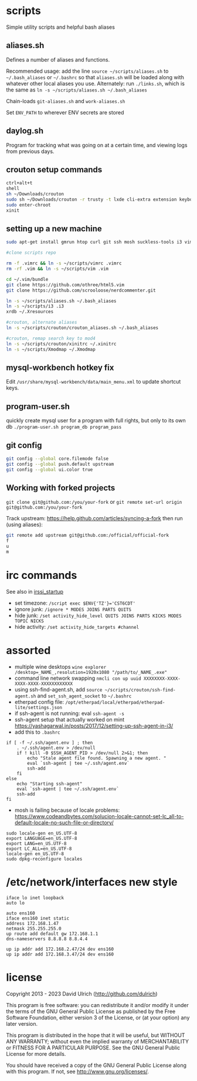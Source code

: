 # scripts

Simple utility scripts and helpful bash aliases


## aliases.sh

Defines a number of aliases and functions.

Recommended usage: add the line `source ~/scripts/aliases.sh` to `~/.bash_aliases`
or `~/.bashrc` so that `aliases.sh` will be loaded along with whatever other
local aliases you use. Alternately: run `./links.sh`, which is the same as
`ln -s ~/scripts/aliases.sh ~/.bash_aliases`

Chain-loads `git-aliases.sh` and `work-aliases.sh`

Set `ENV_PATH` to wherever ENV secrets are stored


## daylog.sh

Program for tracking what was going on at a certain time, and viewing logs
from previous days.


## crouton setup commands
```bash
ctrl+alt+t
shell
sh ~/Downloads/crouton
sudo sh ~/Downloads/crouton -r trusty -t lxde cli-extra extension keyboard
sudo enter-chroot
xinit
```


## setting up a new machine

```bash
sudo apt-get install gmrun htop curl git ssh mosh suckless-tools i3 vim-gtk bash-completion xrvt-unicode

#clone scripts repo

rm -f .vimrc && ln -s ~/scripts/vimrc .vimrc
rm -rf .vim && ln -s ~/scripts/vim .vim

cd ~/.vim/bundle
git clone https://github.com/othree/html5.vim
git clone https://github.com/scrooloose/nerdcommenter.git

ln -s ~/scripts/aliases.sh ~/.bash_aliases
ln -s ~/scripts/i3 .i3
xrdb ~/.Xresources

#crouton, alternate aliases
ln -s ~/scripts/crouton/crouton_aliases.sh ~/.bash_aliases

#crouton, remap search key to mod4
ln -s ~/scripts/crouton/xinitrc ~/.xinitrc
ln -s ~/scripts/Xmodmap ~/.Xmodmap
```


## mysql-workbench hotkey fix

Edit `/usr/share/mysql-workbench/data/main_menu.xml` to update shortcut keys.


## program-user.sh

quickly create mysql user for a program with full rights, but only to its own db
`./program-user.sh program_db program_pass`


## git config
```bash
git config --global core.filemode false
git config --global push.default upstream
git config --global ui.color true
```


## Working with forked projects

`git clone git@github.com:/you/your-fork` or `git remote set-url origin git@github.com:/you/your-fork`

Track upstream: https://help.github.com/articles/syncing-a-fork then run (using aliases):
```bash
git remote add upstream git@github.com:/official/official-fork
f
u
m
```


# irc commands

See also in [irssi_startup](./irssi_startup)

* set timezone: `/script exec $ENV{'TZ'}='CST6CDT'`
* ignore junk: `/ignore * MODES JOINS PARTS QUITS`
* hide junk: `/set activity_hide_level QUITS JOINS PARTS KICKS MODES TOPIC NICKS`
* hide activity: `/set activity_hide_targets #channel`


# assorted

* multiple wine desktops `wine explorer /desktop=_NAME_,resolution=1920x1080 "/path/to/_NAME_.exe"`
* command line network swapping `nmcli con up uuid XXXXXXXX-XXXX-XXXX-XXXX-XXXXXXXXXXXX`
* using ssh-find-agent.sh, add `source ~/scripts/crouton/ssh-find-agent.sh` and `set_ssh_agent_socket` to `~/.bashrc`
* etherpad config file: `/opt/etherpad/local/etherpad/etherpad-lite/settings.json`
* if ssh-agent is not running: eval `ssh-agent -s`
* ssh-agent setup that actually worked on mint https://yashagarwal.in/posts/2017/12/setting-up-ssh-agent-in-i3/
* add this to `.bashrc`
```
if [ -f ~/.ssh/agent.env ] ; then
    . ~/.ssh/agent.env > /dev/null
    if ! kill -0 $SSH_AGENT_PID > /dev/null 2>&1; then
        echo "Stale agent file found. Spawning a new agent. "
        eval `ssh-agent | tee ~/.ssh/agent.env`
        ssh-add
    fi
else
    echo "Starting ssh-agent"
    eval `ssh-agent | tee ~/.ssh/agent.env`
    ssh-add
fi
```
* mosh is failing because of locale problems: https://www.codeandbytes.com/solucion-locale-cannot-set-lc_all-to-default-locale-no-such-file-or-directory/
```
sudo locale-gen en_US.UTF-8
export LANGUAGE=en_US.UTF-8
export LANG=en_US.UTF-8
export LC_ALL=en_US.UTF-8
locale-gen en_US.UTF-8
sudo dpkg-reconfigure locales
```


# /etc/network/interfaces new style
```
iface lo inet loopback
auto lo

auto ens160
iface ens160 inet static
address 172.168.1.47
netmask 255.255.255.0
up route add default gw 172.168.1.1
dns-nameservers 8.8.8.8 8.8.4.4

up ip addr add 172.168.2.47/24 dev ens160
up ip addr add 172.168.3.47/24 dev ens160
```

# license

Copyright 2013 - 2023  David Ulrich (http://github.com/dulrich)

This program is free software: you can redistribute it and/or modify
it under the terms of the GNU General Public License as published by
the Free Software Foundation, either version 3 of the License, or
(at your option) any later version.

This program is distributed in the hope that it will be useful,
but WITHOUT ANY WARRANTY; without even the implied warranty of
MERCHANTABILITY or FITNESS FOR A PARTICULAR PURPOSE.  See the
GNU General Public License for more details.

You should have received a copy of the GNU General Public License
along with this program.  If not, see <http://www.gnu.org/licenses/>.
